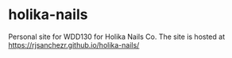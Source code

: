 # holika-nails
Personal site for WDD130 for Holika Nails Co.
The site is hosted at https://rjsanchezr.github.io/holika-nails/
